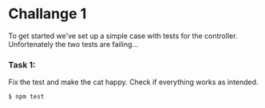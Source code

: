 # Challange 1
To get started we've set up a simple case with tests for the controller. Unfortenately the two tests are failing...

### Task 1:
Fix the test and make the cat happy. Check if everything works as intended.

```sh
$ npm test
```